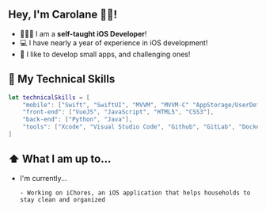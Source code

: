 ## Hey, I'm Carolane 👋🏻!

* 👩🏼‍💻 I am a **self-taught iOS Developer**!
* 💻 I have nearly a year of experience in iOS development!
* 📱 I like to develop small apps, and challenging ones!

## 🧰 My Technical Skills
```swift
let technicalSkills = [
    "mobile": ["Swift", "SwiftUI", "MVVM", "MVVM-C" "AppStorage/UserDefaults"],
    "front-end": ["VueJS", "JavaScript", "HTML5", "CSS3"],
    "back-end": ["Python", "Java"],
    "tools": ["Xcode", "Visual Studio Code", "Github", "GitLab", "Docker", "CreateML",
]
```

## ⬆️ What I am up to...
* I'm currently...
  ```
  - Working on iChores, an iOS application that helps households to stay clean and organized
  ```

